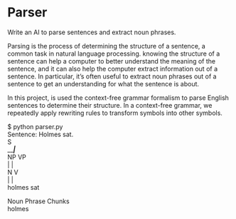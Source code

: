 # Parser

Write an AI to parse sentences and extract noun phrases.

Parsing is the process of determining the structure of a sentence, a common task in natural language processing. knowing the structure of a sentence can help a computer to better understand the meaning of the sentence, and it can also help the computer extract information out of a sentence. In particular, it’s often useful to extract noun phrases out of a sentence to get an understanding for what the sentence is about.

In this project, is used the context-free grammar formalism to parse English sentences to determine their structure. In a context-free grammar, we repeatedly apply rewriting rules to transform symbols into other symbols.

$ python parser.py  
Sentence: Holmes sat.  
        S  
   _____|___  
  NP        VP  
  |         |  
  N         V  
  |         |  
  holmes     sat  

Noun Phrase Chunks  
holmes  
